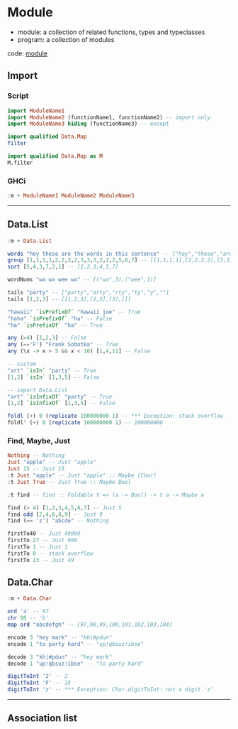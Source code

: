 # Module

- module: a collection of related functions, types and typeclasses
- program: a collection of modules

code: [module](../examples/basic/module.hs)

## Import

### Script

```hs
import ModuleName1
import ModuleName2 (functionName1, functionName2) -- import only
import ModuleName3 hiding (functionName3) -- except
```

```hs
import qualified Data.Map
filter

import qualified Data.Map as M
M.filter
```

### GHCi

```hs
:m + ModuleName1 ModuleName2 ModuleName3
```

---

## Data.List

```hs
:m + Data.List
```

```hs
words "hey these are the words in this sentence" -- ["hey","these","are","the","words","in","this","sentence"]
group [1,1,1,1,2,2,2,2,3,3,3,2,2,2,5,6,7] -- [[1,1,1,1],[2,2,2,2],[3,3,3],[2,2,2],[5],[6],[7]]
sort [5,4,3,7,2,1] -- [1,2,3,4,5,7]
```

```hs
wordNums "wa wa wee wa" -- [("wa",3),("wee",1)]
```

```hs
tails "party" -- ["party","arty","rty","ty","y",""]
tails [1,2,3] -- [[1,2,3],[2,3],[3],[]]

"hawaii" `isPrefixOf` "hawaii joe" -- True
"haha" `isPrefixOf` "ha" -- False
"ha" `isPrefixOf` "ha" -- True

any (>4) [1,2,3] -- False
any (=='F') "Frank Sobotka" -- True
any (\x -> x > 5 && x < 10) [1,4,11] -- False
```

```hs
-- custom
"art" `isIn` "party" -- True
[1,2] `isIn` [1,3,5] -- False

-- import Data.List
"art" `isInfixOf` "party" -- True
[1,2] `isInfixOf` [1,3,5] -- False
```

```hs
foldl (+) 0 (replicate 100000000 1) -- *** Exception: stack overflow
foldl' (+) 0 (replicate 100000000 1) -- 100000000
```

### Find, Maybe, Just

```hs
Nothing -- Nothing
Just "apple" -- Just "apple"
Just 15 -- Just 15
:t Just "apple" -- Just "apple" :: Maybe [Char]
:t Just True -- Just True :: Maybe Bool
```

```hs
:t find -- find :: Foldable t => (a -> Bool) -> t a -> Maybe a
```

```hs
find (> 4) [1,2,3,4,5,6,7] -- Just 5
find odd [2,4,6,8,9] -- Just 9
find (== 'z') "abcde" -- Nothing
```

```hs
firstTo40 -- Just 49999
firstTo 27 -- Just 999
firstTo 1 -- Just 1
firstTo 0 -- stack overflow
firstTo 13 -- Just 49
```

## Data.Char

```hs
:m + Data.Char
```

```hs
ord 'a' -- 97
chr 98 -- 'b'
map ord "abcdefgh" -- [97,98,99,100,101,102,103,104]
```

```hs
encode 3 "hey mark" -- "kh|#pdun"
encode 1 "to party hard" -- "up!qbsuz!ibse"

decode 3 "kh|#pdun" -- "hey mark"
decode 1 "up!qbsuz!ibse" -- "to party hard"
```

```hs
digitToInt '2' -- 2
digitToInt 'F' -- 15
digitToInt 'z' -- *** Exception: Char.digitToInt: not a digit 'z'
```

---

## Association list

```hs

```
